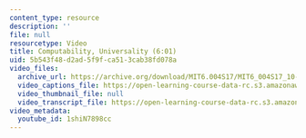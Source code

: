 ```yaml
---
content_type: resource
description: ''
file: null
resourcetype: Video
title: Computability, Universality (6:01)
uid: 5b543f48-d2ad-5f9f-ca51-3cab38fd078a
video_files:
  archive_url: https://archive.org/download/MIT6.004S17/MIT6_004S17_10-02-06_300k.mp4
  video_captions_file: https://open-learning-course-data-rc.s3.amazonaws.com/6-004-computation-structures-spring-2017/7b3f469632dd5136af1b1faeea38efb9_1shiN7898cc.vtt
  video_thumbnail_file: null
  video_transcript_file: https://open-learning-course-data-rc.s3.amazonaws.com/6-004-computation-structures-spring-2017/d1802407e47a67da9886e66db0fc952e_1shiN7898cc.pdf
video_metadata:
  youtube_id: 1shiN7898cc
---
```

